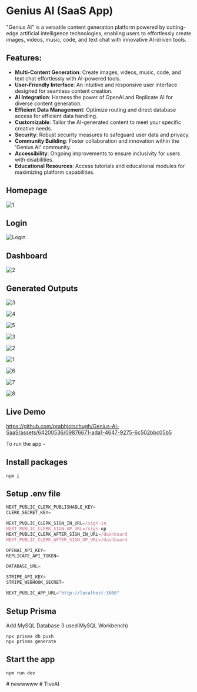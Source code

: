 # Genius AI (SaaS App)
"Genius AI" is a versatile content generation platform powered by cutting-edge artificial intelligence technologies, enabling users to effortlessly create images, videos, music, code, and text chat with innovative AI-driven tools.

## Features:
- **Multi-Content Generation**: Create images, videos, music, code, and text chat effortlessly with AI-powered tools.
- **User-Friendly Interface**: An intuitive and responsive user interface designed for seamless content creation.
- **AI Integration**: Harness the power of OpenAI and Replicate AI for diverse content generation.
- **Efficient Data Management**: Optimize routing and direct database access for efficient data handling.
- **Customizable**: Tailor the AI-generated content to meet your specific creative needs.
- **Security**: Robust security measures to safeguard user data and privacy.
- **Community Building**: Foster collaboration and innovation within the 'Genius AI' community.
- **Accessibility**: Ongoing improvements to ensure inclusivity for users with disabilities.
- **Educational Resources**: Access tutorials and educational modules for maximizing platform capabilities.

## Homepage
![1](https://github.com/prabhjotschugh/Genius-AI-SaaS/assets/64200536/f54a0298-dfe1-4cb5-bbd7-c67e2cb5487b)

## Login 
![Login](https://github.com/prabhjotschugh/Genius-AI-SaaS/assets/64200536/6ebdc6e2-0d86-4475-a052-2afd8dbca850)

## Dashboard
![2](https://github.com/prabhjotschugh/Genius-AI-SaaS/assets/64200536/37c084a7-328b-4eba-a045-a8f4e4471d60)


## Generated Outputs
![3](https://github.com/prabhjotschugh/Genius-AI-SaaS/assets/64200536/de12efe2-8c9f-4869-9d7e-ba2e0694ccdc)

![4](https://github.com/prabhjotschugh/Genius-AI-SaaS/assets/64200536/fc0a0aa5-9668-43a4-a95a-2939ca426a4f)

![5](https://github.com/prabhjotschugh/Genius-AI-SaaS/assets/64200536/5cd91155-d7d4-4bd4-a02f-efae676ad1ae)

![3](https://github.com/prabhjotschugh/Genius-AI-SaaS/assets/64200536/cfdd2147-0b20-4c28-aca5-a20adea4b1f8)

![2](https://github.com/prabhjotschugh/Genius-AI-SaaS/assets/64200536/b1a78db5-1c6a-478f-ba94-168376021b23)

![1](https://github.com/prabhjotschugh/Genius-AI-SaaS/assets/64200536/80720691-d1c2-4d74-bf9e-d4346d7e9580)


![6](https://github.com/prabhjotschugh/Genius-AI-SaaS/assets/64200536/1b226a4b-48da-46e1-8016-8320eb3df1e9)

![7](https://github.com/prabhjotschugh/Genius-AI-SaaS/assets/64200536/762618f3-9107-480e-85bd-406baed3b8e0)

![8](https://github.com/prabhjotschugh/Genius-AI-SaaS/assets/64200536/c3f52408-819b-4e44-a100-a32b64ca4267)

## Live Demo
https://github.com/prabhjotschugh/Genius-AI-SaaS/assets/64200536/09876671-ada1-4647-9275-6c502bbc05b5


To run the app - 
## Install packages

```shell
npm i
```

## Setup .env file

```js
NEXT_PUBLIC_CLERK_PUBLISHABLE_KEY=
CLERK_SECRET_KEY=

NEXT_PUBLIC_CLERK_SIGN_IN_URL=/sign-in
NEXT_PUBLIC_CLERK_SIGN_UP_URL=/sign-up
NEXT_PUBLIC_CLERK_AFTER_SIGN_IN_URL=/dashboard
NEXT_PUBLIC_CLERK_AFTER_SIGN_UP_URL=/dashboard

OPENAI_API_KEY=
REPLICATE_API_TOKEN=

DATABASE_URL=

STRIPE_API_KEY=
STRIPE_WEBHOOK_SECRET=

NEXT_PUBLIC_APP_URL="http://localhost:3000"
```

## Setup Prisma

Add MySQL Database (I used MySQL Workbench)

```shell
npx prisma db push
npx prisma generate

```

## Start the app

```shell
npm run dev
```
#   n e w w w w w  
 #   T i v e A I  
 